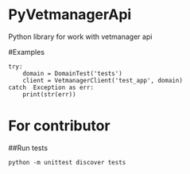 # PyVetmanagerApi
Python library for work with vetmanager api

#Examples

```
try:
    domain = DomainTest('tests')
    client = VetmanagerClient('test_app', domain)
catch  Exception as err: 
    print(str(err))
```


# For contributor

##Run tests

```python -m unittest discover tests```

